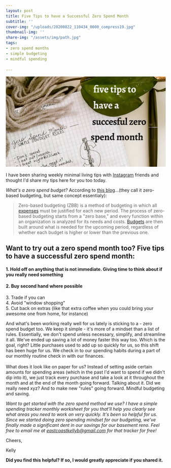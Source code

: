 ```yaml
---
layout: post
title: Five Tips to have a Successful Zero Spend Month
subtitle: ''
cover-img: "/uploads/20200822_110434_0000_compress19.jpg"
thumbnail-img: ''
share-img: "/assets/img/path.jpg"
tags:
- zero spend months
- simple budgeting
- mindful spending

---
```

![Zero spend budget rules in my planner.](/uploads/20200519_151824_0000-1.png "budget")

I have been sharing weekly minimal living tips with [Instagram](https://www.instagram.com/eastcoastkelly/) friends and thought I'd share my tips here for you too today.

_What's a zero spend budget?_ According to [this blog](https://www.investopedia.com/terms/z/zbb.asp)...(they call it zero-based budgeting, but same concept essentialy):

> Zero-based budgeting (ZBB) is a method of budgeting in which all [expenses](https://www.investopedia.com/terms/e/expense.asp) must be justified for each new period. The process of zero-based budgeting starts from a "zero base," and every function within an organization is analyzed for its needs and costs. [Budgets](https://www.investopedia.com/terms/b/budget.asp) are then built around what is needed for the upcoming period, regardless of whether each budget is higher or lower than the previous one.

## Want to try out a zero spend month too? Five tips to have a successful zero spend month:

#### 1. Hold off on anything that is not immediate. Giving time to think about if you really need something

#### 2. Buy second hand where possible⁣⁣⁣

3\. Trade if you can  
4\. Avoid "window shopping"⁣⁣⁣  
5\. Cut back on extras (like that extra coffee when you could bring your awesome one from home, for instance)⁣⁣⁣

And what's been working really well for us lately is sticking to a - zero spend budget too. We keep it simple - it's more of a mindset than a list of rules. Essentially, we don't spend unless necessary, simplify, and streamline it all.⁣ We've ended up saving a lot of money faster this way too. Which is the goal, right? Little purchases used to add up so quickly for us, so this shift has been huge for us.⁣⁣ We check in to our spending habits during a part of our monthly routine check in with our finances.  
⁣⁣  
What does it look like on paper for us? Instead of setting aside certain amounts for spending areas (which in the past I'd want to spend if we didn't dip into it), we just track every purchase and take a look at it throughout the month and at the end of the month going forward. Talking about it. Did we really need xyz? And to make new "rules" going forward. Mindful budgeting and saving.

_Want to get started with the zero spend method we use? I have a simple spending tracker monthly worksheet for you that'll help you clearly see what areas you need to work on very quickly. It's been so helpful for us. Since we started doing zero spending mindset for our budgeting, we’ve finally made a significant dent in our savings for our basement reno. Feel free to email me at_ [_eastcoastkellyb@gmail.com_](mailto:eastcoastkellyb@gmail.com) _for that tracker for free!_

Cheers,

Kelly

**Did you find this helpful? If so, I would greatly appreciate if you shared it.**